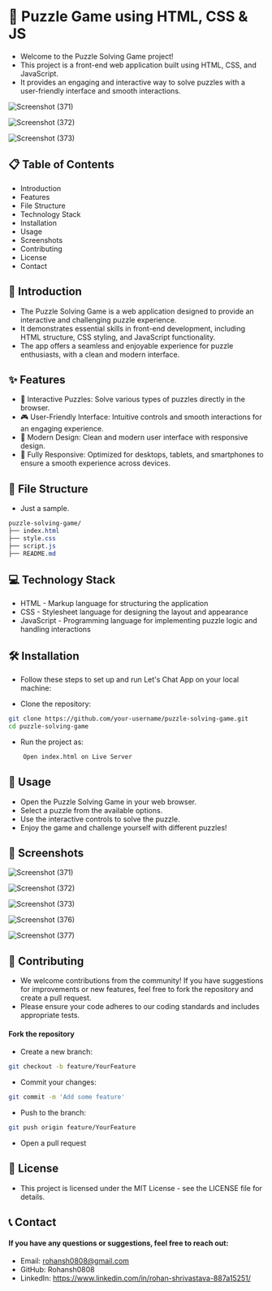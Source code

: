 # 🧩 Puzzle Game using HTML, CSS & JS

- Welcome to the Puzzle Solving Game project!
- This project is a front-end web application built using HTML, CSS, and JavaScript.
- It provides an engaging and interactive way to solve puzzles with a user-friendly interface and smooth interactions.

![Screenshot (371)](https://github.com/user-attachments/assets/c3ac5cbb-7406-4aaf-87ad-238a74f5e556)

![Screenshot (372)](https://github.com/user-attachments/assets/4286ccf7-6f33-44ad-a9a2-d06361ff2f1b)

![Screenshot (373)](https://github.com/user-attachments/assets/bced9241-8fd7-4f7f-9b30-2a9fbaddf2fb)


## 📋 Table of Contents
- Introduction
- Features
- File Structure
- Technology Stack
- Installation
- Usage
- Screenshots
- Contributing
- License
- Contact

## 📘 Introduction
- The Puzzle Solving Game is a web application designed to provide an interactive and challenging puzzle experience.
- It demonstrates essential skills in front-end development, including HTML structure, CSS styling, and JavaScript functionality.
- The app offers a seamless and enjoyable experience for puzzle enthusiasts, with a clean and modern interface.

## ✨ Features
- 🧩 Interactive Puzzles: Solve various types of puzzles directly in the browser.
- 🎮 User-Friendly Interface: Intuitive controls and smooth interactions for an engaging experience.
- 🎨 Modern Design: Clean and modern user interface with responsive design.
- 📱 Fully Responsive: Optimized for desktops, tablets, and smartphones to ensure a smooth experience across devices.


## 📁 File Structure

-  Just a sample. 

```css
puzzle-solving-game/
├── index.html
├── style.css
├── script.js
├── README.md
```

## 💻 Technology Stack
- HTML - Markup language for structuring the application
- CSS - Stylesheet language for designing the layout and appearance
- JavaScript - Programming language for implementing puzzle logic and handling interactions

## 🛠 Installation
- Follow these steps to set up and run Let's Chat App on your local machine:

- Clone the repository:

```bash
git clone https://github.com/your-username/puzzle-solving-game.git
cd puzzle-solving-game
```

- Run the project as:

```bash
    Open index.html on Live Server
```    



## 🚀 Usage
- Open the Puzzle Solving Game in your web browser.
- Select a puzzle from the available options.
- Use the interactive controls to solve the puzzle.
- Enjoy the game and challenge yourself with different puzzles!

## 📸 Screenshots

![Screenshot (371)](https://github.com/user-attachments/assets/c3ac5cbb-7406-4aaf-87ad-238a74f5e556)

![Screenshot (372)](https://github.com/user-attachments/assets/4286ccf7-6f33-44ad-a9a2-d06361ff2f1b)

![Screenshot (373)](https://github.com/user-attachments/assets/bced9241-8fd7-4f7f-9b30-2a9fbaddf2fb)

![Screenshot (376)](https://github.com/user-attachments/assets/fbfef96b-25d4-4fae-b8f4-8c5e9079dddc)

![Screenshot (377)](https://github.com/user-attachments/assets/208d0c9a-29e9-4354-92d4-ba14752aad04)



## 🤝 Contributing
- We welcome contributions from the community! If you have suggestions for improvements or new features, feel free to fork the repository and create a pull request.
- Please ensure your code adheres to our coding standards and includes appropriate tests.

#### Fork the repository
- Create a new branch:

```bash
git checkout -b feature/YourFeature
```

- Commit your changes:

```bash
git commit -m 'Add some feature'
```

- Push to the branch:

```bash
git push origin feature/YourFeature
```
- Open a pull request


## 📄 License
- This project is licensed under the MIT License - see the LICENSE file for details.

## 📞 Contact
#### If you have any questions or suggestions, feel free to reach out:

- Email: rohansh0808@gmail.com
- GitHub: Rohansh0808
- LinkedIn: https://www.linkedin.com/in/rohan-shrivastava-887a15251/
